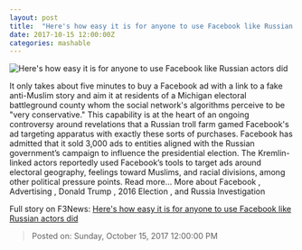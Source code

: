 ```yaml
---
layout: post
title:  "Here's how easy it is for anyone to use Facebook like Russian actors did"
date: 2017-10-15 12:00:00Z
categories: mashable
---
```


![Here's how easy it is for anyone to use Facebook like Russian actors did](https://i.amz.mshcdn.com/UEH221FVK1zO3PZNJiySmAEo2pA=/1200x630/2017%2F10%2F13%2Ffd%2F7265931c44a9475583f066996b45b76c.944a5.jpg)

It only takes about five minutes to buy a Facebook ad with a link to a fake anti-Muslim story and aim it at residents of a Michigan electoral battleground county whom the social network's algorithms perceive to be "very conservative." This capability is at the heart of an ongoing controversy around revelations that a Russian troll farm gamed Facebook's ad targeting apparatus with exactly these sorts of purchases. Facebook has admitted that it sold 3,000 ads to entities aligned with the Russian government’s campaign to influence the presidential election. The Kremlin-linked actors reportedly used Facebook’s tools to target ads around electoral geography, feelings toward Muslims, and racial divisions, among other political pressure points. Read more... More about Facebook , Advertising , Donald Trump , 2016 Election , and Russia Investigation


Full story on F3News: [Here's how easy it is for anyone to use Facebook like Russian actors did](http://www.f3nws.com/n/BBHEYF)

> Posted on: Sunday, October 15, 2017 12:00:00 PM
